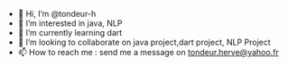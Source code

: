 - 👋 Hi, I’m @tondeur-h
- 👀 I’m interested in java, NLP  
- 🌱 I’m currently learning dart
- 💞️ I’m looking to collaborate on java project,dart project, NLP Project
- 📫 How to reach me : send me a message on tondeur.herve@yahoo.fr

<!---
tondeur-h/tondeur-h is a ✨ special ✨ repository because its `README.md` (this file) appears on your GitHub profile.
You can click the Preview link to take a look at your changes.
--->
